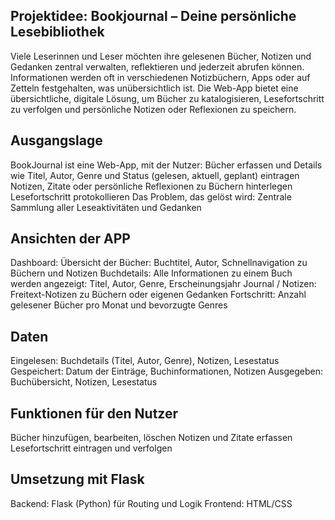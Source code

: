 ## Projektidee: Bookjournal – Deine persönliche Lesebibliothek
Viele Leserinnen und Leser möchten ihre gelesenen Bücher, Notizen und Gedanken zentral verwalten, reflektieren und jederzeit abrufen können. Informationen werden oft in verschiedenen Notizbüchern, Apps oder auf Zetteln festgehalten, was unübersichtlich ist. Die Web-App bietet eine übersichtliche, digitale Lösung, um Bücher zu katalogisieren, Lesefortschritt zu verfolgen und persönliche Notizen oder Reflexionen zu speichern.

## Ausgangslage
BookJournal ist eine Web-App, mit der Nutzer: Bücher erfassen und Details wie Titel, Autor, Genre und Status (gelesen, aktuell, geplant) eintragen
Notizen, Zitate oder persönliche Reflexionen zu Büchern hinterlegen
Lesefortschritt protokollieren
Das Problem, das gelöst wird: Zentrale Sammlung aller Leseaktivitäten und Gedanken

## Ansichten der APP
Dashboard:                  Übersicht der Bücher: Buchtitel, Autor, Schnellnavigation zu Büchern und Notizen
Buchdetails:                Alle Informationen zu einem Buch werden angezeigt: Titel, Autor, Genre, Erscheinungsjahr
Journal / Notizen:          Freitext-Notizen zu Büchern oder eigenen Gedanken
Fortschritt:                Anzahl gelesener Bücher pro Monat und bevorzugte Genres

## Daten
Eingelesen: Buchdetails (Titel, Autor, Genre), Notizen, Lesestatus
Gespeichert: Datum der Einträge, Buchinformationen, Notizen
Ausgegeben: Buchübersicht, Notizen, Lesestatus

## Funktionen für den Nutzer
Bücher hinzufügen, bearbeiten, löschen
Notizen und Zitate erfassen
Lesefortschritt eintragen und verfolgen

## Umsetzung mit Flask
Backend:        Flask (Python) für Routing und Logik
Frontend:       HTML/CSS 
